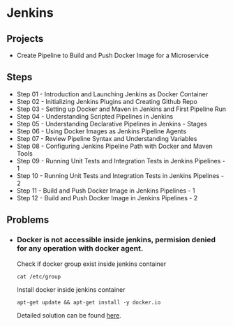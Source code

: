 # Jenkins

## Projects
- Create Pipeline to Build and Push Docker Image for a Microservice

## Steps
- Step 01 - Introduction and Launching Jenkins as Docker Container
- Step 02 - Initializing Jenkins Plugins and Creating Github Repo
- Step 03 - Setting up Docker and Maven in Jenkins and First Pipeline Run
- Step 04 - Understanding Scripted Pipelines in Jenkins
- Step 05 - Understanding Declarative Pipelines in Jenkins - Stages
- Step 06 - Using Docker Images as Jenkins Pipeline Agents
- Step 07 - Review Pipeline Syntax and Understanding Variables
- Step 08 - Configuring Jenkins Pipeline Path with Docker and Maven Tools
- Step 09 - Running Unit Tests and Integration Tests in Jenkins Pipelines - 1
- Step 10 - Running Unit Tests and Integration Tests in Jenkins Pipelines - 2
- Step 11 - Build and Push Docker Image in Jenkins Pipelines - 1
- Step 12 - Build and Push Docker Image in Jenkins Pipelines - 2

## Problems
  - ### Docker is not accessible inside jenkins, permision denied for any operation with docker agent.
    Check if docker group exist inside jenkins container
    ```text
    cat /etc/group
    ````
    Install docker inside jenkins container
    ```text
    apt-get update && apt-get install -y docker.io
    ```
    Detailed solution can be found [here](https://medium.com/swlh/getting-permission-denied-error-when-pulling-a-docker-image-in-jenkins-docker-container-on-mac-b335af02ebca).
